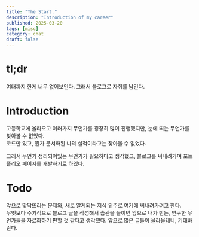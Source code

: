 ```yaml
---
title: "The Start."
description: "Introduction of my career"
published: 2025-03-20
tags: [misc]
category: chat
draft: false
---
```


# tl;dr
여태까지 한게 너무 없어보인다. 그래서 블로그로 자취를 남긴다.

# Introduction
고등학교에 올라오고 여러가지 무언가를 굉장히 많이 진행했지만, 눈에 띄는 무언가를 찾아볼 수 없었다. \
코드만 있고, 뭔가 문서화된 나의 실적이라고는 찾아볼 수 없었다. 

그래서 무언가 정리되어있는 무언가가 필요하다고 생각했고, 블로그를 써내려가며 포트폴리오 페이지를 개발하기로 하였다.

# Todo
앞으로 맞닥뜨리는 문제와, 새로 알게되는 지식 위주로 여기에 써내려가려고 한다.\
무엇보다 주기적으로 블로그 글을 작성해서 습관을 들이면 앞으로 내가 만든, 연구한 무언가들을 자료화하기 편할 것 같다고 생각했다.
앞으로 많은 글들이 올라올테니, 기대바란다.